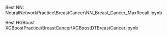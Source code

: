 Best NN:
NeuralNetworkPractice\BreastCancer\NN_Breast_Cancer_MaxRecall.ipynb

Best HGBoost
XGBoostPractice\BreastCancer\XGBoostDTBreastCancer.ipynb